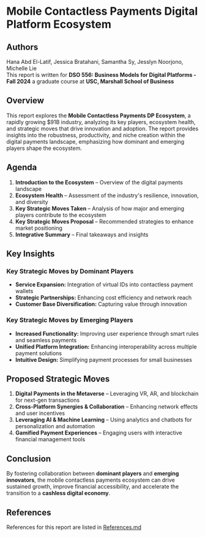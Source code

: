 # Mobile Contactless Payments Digital Platform Ecosystem

## Authors
Hana Abd El-Latif, Jessica Bratahani, Samantha Sy, Jesslyn Noorjono, Michelle Lie  
This report is written for **DSO 556: Business Models for Digital Platforms - Fall 2024** a graduate course at **USC, Marshall School of Business**

## **Overview**  
This report explores the **Mobile Contactless Payments DP Ecosystem**, a rapidly growing $91B industry, analyzing its key players, ecosystem health, and strategic moves that drive innovation and adoption. The report provides insights into the robustness, productivity, and niche creation within the digital payments landscape, emphasizing how dominant and emerging players shape the ecosystem.

## **Agenda**
1. **Introduction to the Ecosystem** – Overview of the digital payments landscape  
2. **Ecosystem Health** – Assessment of the industry's resilience, innovation, and diversity  
3. **Key Strategic Moves Taken** – Analysis of how major and emerging players contribute to the ecosystem  
4. **Key Strategic Moves Proposal** – Recommended strategies to enhance market positioning  
5. **Integrative Summary** – Final takeaways and insights  

## **Key Insights**
### **Key Strategic Moves by Dominant Players**
- **Service Expansion:** Integration of virtual IDs into contactless payment wallets  
- **Strategic Partnerships:** Enhancing cost efficiency and network reach  
- **Customer Base Diversification:** Capturing value through innovation  

### **Key Strategic Moves by Emerging Players**
- **Increased Functionality:** Improving user experience through smart rules and seamless payments  
- **Unified Platform Integration:** Enhancing interoperability across multiple payment solutions  
- **Intuitive Design:** Simplifying payment processes for small businesses  

## **Proposed Strategic Moves**
1. **Digital Payments in the Metaverse** – Leveraging VR, AR, and blockchain for next-gen transactions  
2. **Cross-Platform Synergies & Collaboration** – Enhancing network effects and user incentives  
3. **Leveraging AI & Machine Learning** – Using analytics and chatbots for personalization and automation  
4. **Gamified Payment Experiences** – Engaging users with interactive financial management tools  

## **Conclusion**
By fostering collaboration between **dominant players** and **emerging innovators**, the mobile contactless payments ecosystem can drive sustained growth, improve financial accessibility, and accelerate the transition to a **cashless digital economy**.

## References
References for this report are listed in [References.md](https://github.com/jmbratahani/Mobile-Contactless-Payments-DP-Ecosystem/blob/main/References.md)

